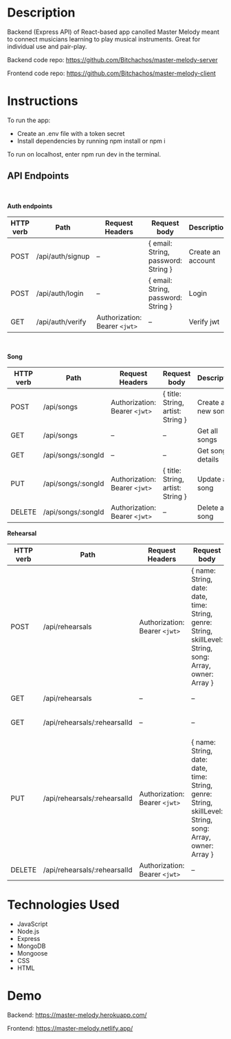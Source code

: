 # Description
Backend (Express API) of React-based app canolled Master Melody
meant to connect musicians learning to play musical instruments.
Great for individual use and pair-play.

Backend code repo:
https://github.com/Bitchachos/master-melody-server

Frontend code repo:
https://github.com/Bitchachos/master-melody-client


# Instructions
To run the app:
- Create an .env file with a token secret
- Install dependencies by running npm install or npm i

To run on localhost, enter npm run dev in the terminal.

## API Endpoints

<br/>

**Auth endpoints**

| HTTP verb   | Path | Request Headers | Request body  | Description |
| ------------- | ------------- | ------------- |------------- | ------------- |
| POST  | /api/auth/signup  | –  | { email: String, password: String }  | Create an account  |
| POST  | /api/auth/login  | –  | { email: String, password: String }  | Login  |
| GET  | /api/auth/verify  | Authorization: Bearer `<jwt>`  | –  | Verify jwt  |

<br/>

**Song**

| HTTP verb   | Path | Request Headers | Request body  | Description |
| ------------- | ------------- | ------------- |------------- | ------------- |
| POST  | /api/songs  | Authorization: Bearer `<jwt>`  | { title: String, artist: String }  | Create a new song  |
| GET  | /api/songs  | –  | –  | Get all songs  |
| GET  | /api/songs/:songId  | –  | – | Get song details  |
| PUT  | /api/songs/:songId  | Authorization: Bearer `<jwt>`  | { title: String, artist: String }  | Update a song  |
| DELETE  | /api/songs/:songId  | Authorization: Bearer `<jwt>`  | – | Delete a song  |

**Rehearsal**

| HTTP verb   | Path | Request Headers | Request body  | Description |
| ------------- | ------------- | ------------- |------------- | ------------- |
| POST  | /api/rehearsals  | Authorization: Bearer `<jwt>`  | { name: String, date: date, time: String, genre: String, skillLevel: String, song: Array, owner: Array }  | Create a new rehearsal  |
| GET  | /api/rehearsals  | –  | –  | Get all rehearsals  |
| GET  | /api/rehearsals/:rehearsalId  | –  | – | Get rehearsal details  |
| PUT  | /api/rehearsals/:rehearsalId  | Authorization: Bearer `<jwt>`  | { name: String, date: date, time: String, genre: String, skillLevel: String, song: Array, owner: Array }  | Update a rehearsal  |
| DELETE  | /api/rehearsals/:rehearsalId  | Authorization: Bearer `<jwt>`  | – | Delete a rehearsal  |


# Technologies Used
- JavaScript
- Node.js
- Express
- MongoDB
- Mongoose
- CSS
- HTML

# Demo
Backend:
https://master-melody.herokuapp.com/

Frontend:
https://master-melody.netlify.app/